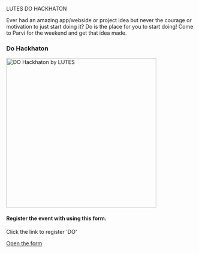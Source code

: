 <!DOCTYPE html>
<html lang="en">
<head>
    <meta charset="UTF-8">
    <title>LUTES DO</title>
</head>
<p>LUTES DO HACKHATON </p>
<body>
Ever had an amazing app/webside or project idea but never the courage or motivation to just start doing it? Do is the place for you to start doing! Come to Parvi for the weekend and get that idea made.
<h3>Do Hackhaton</h3>
<img src="https://images.lumacdn.com/cdn-cgi/image/format=auto,fit=cover,dpr=2,background=white,quality=75,width=400,height=400/gallery-images/iz/715dd128-cc88-40e7-bf7d-6fb8f7242007" alt="DO Hackhaton by LUTES" width="400" length="400">
<h4>Register the event with using this form.</h4>
<p>Click the link to register 'DO'</p>
<a href="https://form.typeform.com/to/DwSUmdD3">Open the form</a>
</body>
</html>
